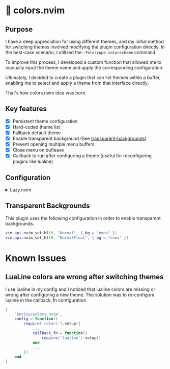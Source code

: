 # 🌈 colors.nvim

## Purpose

I have a deep appreciation for using different themes, and my initial method for switching themes involved modifying the plugin configuration directly. In the best-case scenario, I utilized the `:Telescope colorscheme` command.

To improve this process, I developed a custom function that allowed me to manually input the theme name and apply the corresponding configuration.

Ultimately, I decided to create a plugin that can list themes within a buffer, enabling me to select and apply a theme from that interface directly.

That's how colors.nvim idea was born.

## Key features

- [x] Persistent theme configuration
- [x] Hard-coded theme list
- [x] Fallback default theme
- [x] Enable transparent background (See [transparent-backgrounds](#transparent-backgrounds))
- [x] Prevent opening multiple menu buffers
- [x] Close menu on bufleave
- [x] Callback to run after configuring a theme (useful for reconfiguring plugins like lualine)

## Configuration

<details>
<summary>Lazy.nvim</summary>

Example configuration with Lazy.nvim

```lua
{
    'kutiny/colors.nvim',
    config = function()
        require('colors'):setup({
            enable_transparent_bg = true,
            fallback_theme_name = 'evergarden',
            theme_list = { -- or leave nil to use auto list
                'evergarden',
                'catppuccin-mocha',
                'rose-pine',
            },
            hide_builtins = true,
            border = 'double', -- single or none
            title = ' My Themes ',
            width = 100,
            height = 20,
            title_pos = 'left', -- left, right or center
            callback_fn = function()
                require('lualine').setup()
            end
        })

        vim.keymap.set('n', '<leader>t', ':ShowThemes<CR>', { silent = true })
    end
}
```

</details>

## Transparent Backgrounds

This plugin uses the following configuration in order to enable transparent backgrounds.

```lua
vim.api.nvim_set_hl(0, "Normal", { bg = "none" })
vim.api.nvim_set_hl(0, "NormalFloat", { bg = "none" })
```

# Known Issues

## LuaLine colors are wrong after switching themes

I use lualine in my config and I noticed that lualine colors are missing or wrong after configuring a new theme.
The solution was to re-configure lualine in the callback_fn configuration
```lua
{
    'kutiny/colors.nvim',
    config = function()
        require('colors').setup({
            ...
            callback_fn = function()
                require('lualine').setup()
            end
            ...
        })
    end
}
```
